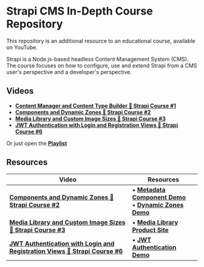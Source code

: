 # Strapi CMS In-Depth Course Repository

This repository is an additional resource to an educational course, available on YouTube.

Strapi is a Node.js-based headless Content Management System (CMS). The course focuses on how to configure, use and extend Strapi from a CMS user's perspective and a developer's perspective.

## Videos

- [**Content Manager and Content Type Builder 🚀 Strapi Course #1**](https://www.youtube.com/watch?v=aqJI-lY6bbk)
- [**Components and Dynamic Zones 🚀 Strapi Course #2**](https://www.youtube.com/watch?v=dX2zNFKqelY)
- [**Media Library and Custom Image Sizes 🚀 Strapi Course #3**](https://www.youtube.com/watch?v=ihQ7vNnaYTM)
- [**JWT Authentication with Login and Registration Views 🚀 Strapi Course #6**](https://www.youtube.com/watch?v=r9JCuUkcuBU)

Or just open the [**Playlist**](https://www.youtube.com/watch?v=aqJI-lY6bbk&list=PLb6_WPJsxTrp1i5PcE9YRbEOVFMttVe9E)

## Resources

| Video | Resources |
|-|-|
| [**Components and Dynamic Zones 🚀 Strapi Course #2**](https://www.youtube.com/watch?v=dX2zNFKqelY) | • [**Metadata Component Demo**](tree/main/metadata-component-demo) <br /> • [**Dynamic Zones Demo**](tree/main/dynamic-zones-demo) |
| [**Media Library and Custom Image Sizes 🚀 Strapi Course #3**](https://www.youtube.com/watch?v=ihQ7vNnaYTM) | • [**Media Library Product Site**](tree/main/media-library-product-site)
| [**JWT Authentication with Login and Registration Views 🚀 Strapi Course #6**](https://www.youtube.com/watch?v=r9JCuUkcuBU) | • [**JWT Authentication Demo**](tree/main/jwt-authentication)